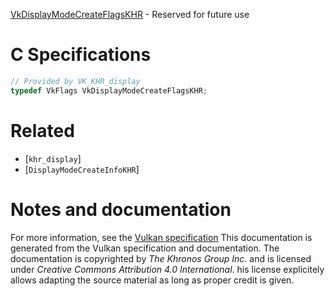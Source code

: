 [VkDisplayModeCreateFlagsKHR](https://www.khronos.org/registry/vulkan/specs/1.3-extensions/man/html/VkDisplayModeCreateFlagsKHR.html) - Reserved for future use

# C Specifications
```c
// Provided by VK_KHR_display
typedef VkFlags VkDisplayModeCreateFlagsKHR;
```

# Related
- [`khr_display`]
- [`DisplayModeCreateInfoKHR`]

# Notes and documentation
For more information, see the [Vulkan specification](https://www.khronos.org/registry/vulkan/specs/1.3-extensions/html/vkspec.html)
This documentation is generated from the Vulkan specification and documentation.
The documentation is copyrighted by *The Khronos Group Inc.* and is licensed under *Creative Commons Attribution 4.0 International*.
his license explicitely allows adapting the source material as long as proper credit is given.
        